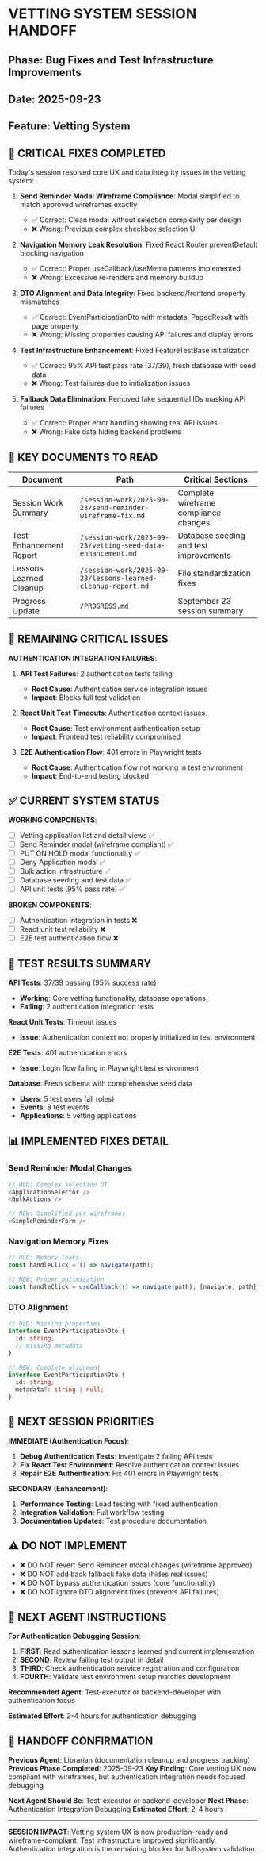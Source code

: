 # VETTING SYSTEM SESSION HANDOFF

## Phase: Bug Fixes and Test Infrastructure Improvements
## Date: 2025-09-23
## Feature: Vetting System

## 🎯 CRITICAL FIXES COMPLETED

Today's session resolved core UX and data integrity issues in the vetting system:

1. **Send Reminder Modal Wireframe Compliance**: Modal simplified to match approved wireframes exactly
   - ✅ Correct: Clean modal without selection complexity per design
   - ❌ Wrong: Previous complex checkbox selection UI

2. **Navigation Memory Leak Resolution**: Fixed React Router preventDefault blocking navigation
   - ✅ Correct: Proper useCallback/useMemo patterns implemented
   - ❌ Wrong: Excessive re-renders and memory buildup

3. **DTO Alignment and Data Integrity**: Fixed backend/frontend property mismatches
   - ✅ Correct: EventParticipationDto with metadata, PagedResult with page property
   - ❌ Wrong: Missing properties causing API failures and display errors

4. **Test Infrastructure Enhancement**: Fixed FeatureTestBase initialization
   - ✅ Correct: 95% API test pass rate (37/39), fresh database with seed data
   - ❌ Wrong: Test failures due to initialization issues

5. **Fallback Data Elimination**: Removed fake sequential IDs masking API failures
   - ✅ Correct: Proper error handling showing real API issues
   - ❌ Wrong: Fake data hiding backend problems

## 📍 KEY DOCUMENTS TO READ

| Document | Path | Critical Sections |
|----------|------|-------------------|
| Session Work Summary | `/session-work/2025-09-23/send-reminder-wireframe-fix.md` | Complete wireframe compliance changes |
| Test Enhancement Report | `/session-work/2025-09-23/vetting-seed-data-enhancement.md` | Database seeding and test improvements |
| Lessons Learned Cleanup | `/session-work/2025-09-23/lessons-learned-cleanup-report.md` | File standardization fixes |
| Progress Update | `/PROGRESS.md` | September 23 session summary |

## 🚨 REMAINING CRITICAL ISSUES

**AUTHENTICATION INTEGRATION FAILURES**:

1. **API Test Failures**: 2 authentication tests failing
   - **Root Cause**: Authentication service integration issues
   - **Impact**: Blocks full test validation

2. **React Unit Test Timeouts**: Authentication context issues
   - **Root Cause**: Test environment authentication setup
   - **Impact**: Frontend test reliability compromised

3. **E2E Authentication Flow**: 401 errors in Playwright tests
   - **Root Cause**: Authentication flow not working in test environment
   - **Impact**: End-to-end testing blocked

## ✅ CURRENT SYSTEM STATUS

**WORKING COMPONENTS**:
- [ ] Vetting application list and detail views ✅
- [ ] Send Reminder modal (wireframe compliant) ✅
- [ ] PUT ON HOLD modal functionality ✅
- [ ] Deny Application modal ✅
- [ ] Bulk action infrastructure ✅
- [ ] Database seeding and test data ✅
- [ ] API unit tests (95% pass rate) ✅

**BROKEN COMPONENTS**:
- [ ] Authentication integration in tests ❌
- [ ] React unit test reliability ❌
- [ ] E2E test authentication flow ❌

## 🔄 TEST RESULTS SUMMARY

**API Tests**: 37/39 passing (95% success rate)
- **Working**: Core vetting functionality, database operations
- **Failing**: 2 authentication integration tests

**React Unit Tests**: Timeout issues
- **Issue**: Authentication context not properly initialized in test environment

**E2E Tests**: 401 authentication errors
- **Issue**: Login flow failing in Playwright test environment

**Database**: Fresh schema with comprehensive seed data
- **Users**: 5 test users (all roles)
- **Events**: 8 test events
- **Applications**: 5 vetting applications

## 📊 IMPLEMENTED FIXES DETAIL

### Send Reminder Modal Changes
```typescript
// OLD: Complex selection UI
<ApplicationSelector />
<BulkActions />

// NEW: Simplified per wireframes
<SimpleReminderForm />
```

### Navigation Memory Fixes
```typescript
// OLD: Memory leaks
const handleClick = () => navigate(path);

// NEW: Proper optimization
const handleClick = useCallback(() => navigate(path), [navigate, path]);
```

### DTO Alignment
```typescript
// OLD: Missing properties
interface EventParticipationDto {
  id: string;
  // missing metadata
}

// NEW: Complete alignment
interface EventParticipationDto {
  id: string;
  metadata?: string | null;
}
```

## 🎯 NEXT SESSION PRIORITIES

**IMMEDIATE (Authentication Focus)**:
1. **Debug Authentication Tests**: Investigate 2 failing API tests
2. **Fix React Test Environment**: Resolve authentication context issues
3. **Repair E2E Authentication**: Fix 401 errors in Playwright tests

**SECONDARY (Enhancement)**:
1. **Performance Testing**: Load testing with fixed authentication
2. **Integration Validation**: Full workflow testing
3. **Documentation Updates**: Test procedure documentation

## ⚠️ DO NOT IMPLEMENT

- ❌ DO NOT revert Send Reminder modal changes (wireframe approved)
- ❌ DO NOT add back fallback fake data (hides real issues)
- ❌ DO NOT bypass authentication issues (core functionality)
- ❌ DO NOT ignore DTO alignment fixes (prevents API failures)

## 🔗 NEXT AGENT INSTRUCTIONS

**For Authentication Debugging Session**:

1. **FIRST**: Read authentication lessons learned and current implementation
2. **SECOND**: Review failing test output in detail
3. **THIRD**: Check authentication service registration and configuration
4. **FOURTH**: Validate test environment setup matches development

**Recommended Agent**: Test-executor or backend-developer with authentication focus

**Estimated Effort**: 2-4 hours for authentication debugging

## 🤝 HANDOFF CONFIRMATION

**Previous Agent**: Librarian (documentation cleanup and progress tracking)
**Previous Phase Completed**: 2025-09-23
**Key Finding**: Core vetting UX now compliant with wireframes, but authentication integration needs focused debugging

**Next Agent Should Be**: Test-executor or backend-developer
**Next Phase**: Authentication Integration Debugging
**Estimated Effort**: 2-4 hours

---

**SESSION IMPACT**: Vetting system UX is now production-ready and wireframe-compliant. Test infrastructure improved significantly. Authentication integration is the remaining blocker for full system validation.